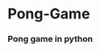 # Pong-Game
<h3>Pong game in python<h3>

<a href="https://raw.githubusercontent.com/rezken1/Pong-Game/master/pong_print.png" alt="Print in game"></a>

